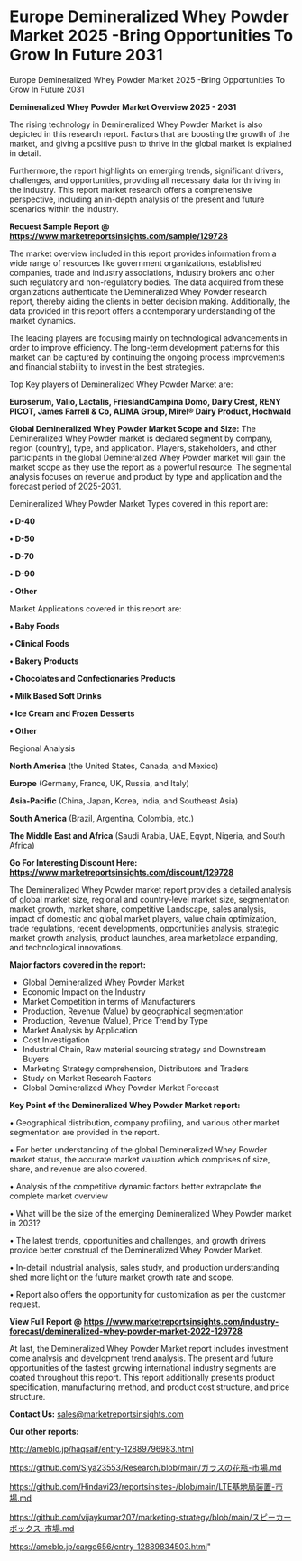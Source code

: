# Europe Demineralized Whey Powder Market 2025 -Bring Opportunities To Grow In Future 2031
Europe Demineralized Whey Powder Market 2025 -Bring Opportunities To Grow In Future 2031

<Strong> Demineralized Whey Powder Market Overview 2025 - 2031</strong>

The rising technology in Demineralized Whey Powder Market is also depicted in this research report. Factors that are boosting the growth of the market, and giving a positive push to thrive in the global market is explained in detail.

Furthermore, the report highlights on emerging trends, significant drivers, challenges, and opportunities, providing all necessary data for thriving in the industry. This report market research offers a comprehensive perspective, including an in-depth analysis of the present and future scenarios within the industry.

<strong>Request Sample Report @ <a href=https://www.marketreportsinsights.com/sample/129728>https://www.marketreportsinsights.com/sample/129728</a></strong>

The market overview included in this report provides information from a wide range of resources like government organizations, established companies, trade and industry associations, industry brokers and other such regulatory and non-regulatory bodies. The data acquired from these organizations authenticate the Demineralized Whey Powder research report, thereby aiding the clients in better decision making. Additionally, the data provided in this report offers a contemporary understanding of the market dynamics.

The leading players are focusing mainly on technological advancements in order to improve efficiency. The long-term development patterns for this market can be captured by continuing the ongoing process improvements and financial stability to invest in the best strategies.

Top Key players of Demineralized Whey Powder Market are:

<strong>Euroserum, Valio, Lactalis, FrieslandCampina Domo, Dairy Crest, RENY PICOT, James Farrell & Co, ALIMA Group, Mirel® Dairy Product, Hochwald</strong>

<strong><b>Global Demineralized Whey Powder Market Scope and Size:</b></strong>
The Demineralized Whey Powder market is declared segment by company, region (country), type, and application. Players, stakeholders, and other participants in the global Demineralized Whey Powder market will gain the market scope as they use the report as a powerful resource. The segmental analysis focuses on revenue and product by type and application and the forecast period of 2025-2031.

Demineralized Whey Powder Market Types covered in this report are:

<strong>• D-40

• D-50

• D-70

• D-90

• Other</strong>

Market Applications covered in this report are:

<strong>• Baby Foods

• Clinical Foods

• Bakery Products

• Chocolates and Confectionaries Products

• Milk Based Soft Drinks

• Ice Cream and Frozen Desserts

• Other</strong> 

Regional Analysis

<strong>North America</strong> (the United States, Canada, and Mexico)

<strong>Europe</strong> (Germany, France, UK, Russia, and Italy)

<strong>Asia-Pacific</strong> (China, Japan, Korea, India, and Southeast Asia)

<strong>South America</strong> (Brazil, Argentina, Colombia, etc.)

<strong>The Middle East and Africa</strong> (Saudi Arabia, UAE, Egypt, Nigeria, and South Africa)

<strong>Go For Interesting Discount Here: <a href=https://www.marketreportsinsights.com/discount/129728>https://www.marketreportsinsights.com/discount/129728</a></strong>

The Demineralized Whey Powder market report provides a detailed analysis of global market size, regional and country-level market size, segmentation market growth, market share, competitive Landscape, sales analysis, impact of domestic and global market players, value chain optimization, trade regulations, recent developments, opportunities analysis, strategic market growth analysis, product launches, area marketplace expanding, and technological innovations.

<strong><b>Major factors covered in the report:</b></strong>
<ul>
  <li>Global Demineralized Whey Powder Market </li>
  <li>Economic Impact on the Industry</li>
  <li>Market Competition in terms of Manufacturers</li>
  <li>Production, Revenue (Value) by geographical segmentation</li>
  <li>Production, Revenue (Value), Price Trend by Type</li>
  <li>Market Analysis by Application</li>
  <li>Cost Investigation</li>
  <li>Industrial Chain, Raw material sourcing strategy and Downstream Buyers</li>
  <li>Marketing Strategy comprehension, Distributors and Traders</li>
  <li>Study on Market Research Factors</li>
  <li>Global Demineralized Whey Powder Market Forecast</li>
</ul>

<strong><b>Key Point of the Demineralized Whey Powder Market report:</b></strong>

• Geographical distribution, company profiling, and various other market segmentation are provided in the report.

• For better understanding of the global Demineralized Whey Powder market status, the accurate market valuation which comprises of size, share, and revenue are also covered.

• Analysis of the competitive dynamic factors better extrapolate the complete market overview

• What will be the size of the emerging Demineralized Whey Powder market in 2031?

• The latest trends, opportunities and challenges, and growth drivers provide better construal of the Demineralized Whey Powder Market.

• In-detail industrial analysis, sales study, and production understanding shed more light on the future market growth rate and scope.

• Report also offers the opportunity for customization as per the customer request.

<strong><b>View Full Report @ <a href=https://www.marketreportsinsights.com/industry-forecast/demineralized-whey-powder-market-2022-129728>https://www.marketreportsinsights.com/industry-forecast/demineralized-whey-powder-market-2022-129728</a></b></strong>


At last, the Demineralized Whey Powder Market report includes investment come analysis and development trend analysis. The present and future opportunities of the fastest growing international industry segments are coated throughout this report. This report additionally presents product specification, manufacturing method, and product cost structure, and price structure.

<strong>Contact Us:</strong>
sales@marketreportsinsights.com

<strong>Our other reports:</strong>

<a href=http://ameblo.jp/haqsaif/entry-12889796983.html>http://ameblo.jp/haqsaif/entry-12889796983.html</a>

<a href=https://github.com/Siya23553/Research/blob/main/ガラスの花瓶-市場.md>https://github.com/Siya23553/Research/blob/main/ガラスの花瓶-市場.md</a>

<a href=https://github.com/Hindavi23/reportsinsites-/blob/main/LTE基地局装置-市場.md>https://github.com/Hindavi23/reportsinsites-/blob/main/LTE基地局装置-市場.md</a>

<a href=https://github.com/vijaykumar207/marketing-strategy/blob/main/スピーカーボックス-市場.md>https://github.com/vijaykumar207/marketing-strategy/blob/main/スピーカーボックス-市場.md</a>

<a href=https://ameblo.jp/cargo656/entry-12889834503.html>https://ameblo.jp/cargo656/entry-12889834503.html</a>"
